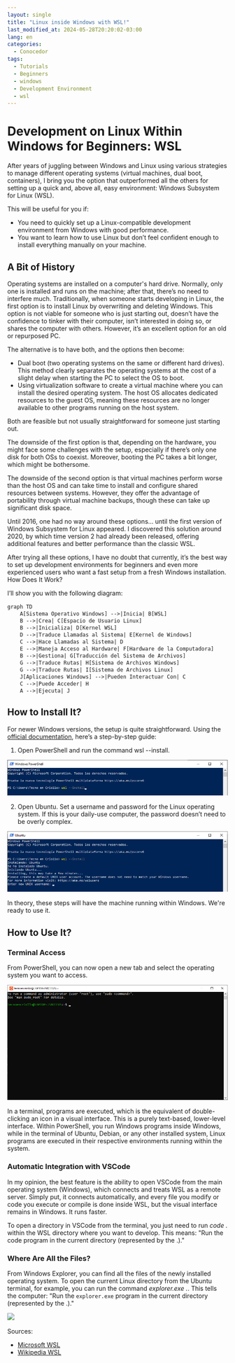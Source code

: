 ```yaml
---
layout: single
title: "Linux inside Windows with WSL!"
last_modified_at: 2024-05-28T20:20:02-03:00
lang: en
categories:
  - Conocedor
tags:
  - Tutorials
  - Beginners
  - windows
  - Development Environment
  - wsl
---
```

# Development on Linux Within Windows for Beginners: WSL

After years of juggling between Windows and Linux using various strategies to manage different operating systems (virtual machines, dual boot, containers), I bring you the option that outperformed all the others for setting up a quick and, above all, easy environment: Windows Subsystem for Linux (WSL).

This will be useful for you if:

- You need to quickly set up a Linux-compatible development environment from Windows with good performance.
- You want to learn how to use Linux but don’t feel confident enough to install everything manually on your machine.

## A Bit of History

Operating systems are installed on a computer's hard drive. Normally, only one is installed and runs on the machine; after that, there’s no need to interfere much. Traditionally, when someone starts developing in Linux, the first option is to install Linux by overwriting and deleting Windows. This option is not viable for someone who is just starting out, doesn’t have the confidence to tinker with their computer, isn’t interested in doing so, or shares the computer with others. However, it’s an excellent option for an old or repurposed PC.

The alternative is to have both, and the options then become:

- Dual boot (two operating systems on the same or different hard drives). This method clearly separates the operating systems at the cost of a slight delay when starting the PC to select the OS to boot.
- Using virtualization software to create a virtual machine where you can install the desired operating system. The host OS allocates dedicated resources to the guest OS, meaning these resources are no longer available to other programs running on the host system.

Both are feasible but not usually straightforward for someone just starting out.

The downside of the first option is that, depending on the hardware, you might face some challenges with the setup, especially if there’s only one disk for both OSs to coexist. Moreover, booting the PC takes a bit longer, which might be bothersome.

The downside of the second option is that virtual machines perform worse than the host OS and can take time to install and configure shared resources between systems. However, they offer the advantage of portability through virtual machine backups, though these can take up significant disk space.

Until 2016, one had no way around these options… until the first version of Windows Subsystem for Linux appeared. I discovered this solution around 2020, by which time version 2 had already been released, offering additional features and better performance than the classic WSL.

After trying all these options, I have no doubt that currently, it’s the best way to set up development environments for beginners and even more experienced users who want a fast setup from a fresh Windows installation.
How Does It Work?

I’ll show you with the following diagram:

```mermaid!
graph TD
    A[Sistema Operativo Windows] -->|Inicia| B[WSL]
    B -->|Crea| C[Espacio de Usuario Linux]
    B -->|Inicializa| D[Kernel WSL]
    D -->|Traduce Llamadas al Sistema| E[Kernel de Windows]
    C -->|Hace Llamadas al Sistema| D
    E -->|Maneja Acceso al Hardware| F[Hardware de la Computadora]
    B -->|Gestiona| G[Traducción del Sistema de Archivos]
    G -->|Traduce Rutas| H[Sistema de Archivos Windows]
    G -->|Traduce Rutas| I[Sistema de Archivos Linux]
    J[Aplicaciones Windows] -->|Pueden Interactuar Con| C
    C -->|Puede Acceder| H
    A -->|Ejecuta| J
```
<script src="https://cdn.jsdelivr.net/npm/mermaid@10.9.1/dist/mermaid.min.js"></script>

## How to Install It?

For newer Windows versions, the setup is quite straightforward. Using the [official documentation](https://learn.microsoft.com/es-es/windows/wsl/setup/environment), here’s a step-by-step guide:

1. Open PowerShell and run the command wsl --install.

![WSL1](/assets/images/posts/WSL1.png)

2. Open Ubuntu. Set a username and password for the Linux operating system. If this is your daily-use computer, the password doesn’t need to be overly complex.

![WSL2](/assets/images/posts/WSL2.png)

In theory, these steps will have the machine running within Windows. We're ready to use it.

## How to Use It?

### Terminal Access

From PowerShell, you can now open a new tab and select the operating system you want to access.

![WSL3](/assets/images/posts/WSL3.png)

In a terminal, programs are executed, which is the equivalent of double-clicking an icon in a visual interface. This is a purely text-based, lower-level interface. Within PowerShell, you run Windows programs inside Windows, while in the terminal of Ubuntu, Debian, or any other installed system, Linux programs are executed in their respective environments running within the system.

### Automatic Integration with VSCode

In my opinion, the best feature is the ability to open VSCode from the main operating system (Windows), which connects and treats WSL as a remote server. Simply put, it connects automatically, and every file you modify or code you execute or compile is done inside WSL, but the visual interface remains in Windows. It runs faster.

To open a directory in VSCode from the terminal, you just need to run *code .* within the WSL directory where you want to develop. This means: "Run the code program in the current directory (represented by the .)."

### Where Are All the Files?

From Windows Explorer, you can find all the files of the newly installed operating system. To open the current Linux directory from the Ubuntu terminal, for example, you can run the command *explorer.exe .*. This tells the computer: "Run the `explorer.exe` program in the current directory (represented by the .)."

<img src="https://learn.microsoft.com/en-us/windows/wsl/media/windows-file-explorer.png" />

Sources:

- [Microsoft WSL](https://learn.microsoft.com/es-es/windows/wsl/)
- [Wikipedia WSL](https://en.wikipedia.org/wiki/Windows_Subsystem_for_Linux)